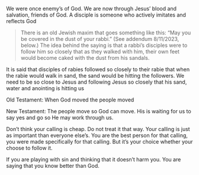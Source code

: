 
We were once enemy’s of God.
We are now through Jesus’ blood and salvation, friends of God.
A disciple is someone who actively imitates and reflects God

> There is an old Jewish maxim that goes something like this: “May you be covered in the dust of your rabbi.” (See addendum 8/11/2023, below.) The idea behind the saying is that a rabbi’s disciples were to follow him so closely that as they walked with him, their own feet would become caked with the dust from his sandals.

It is said that disciples of rabies followed so closely to their rabie that when the rabie would walk in sand, the sand would be hitting the followers.
We need to be so close to Jesus and following Jesus so closely that his sand, water and anointing is hitting us

Old Testament:
When God moved the people moved

New Testament:
The people move so God can move.
His is waiting for us to say yes and go so He may work through us.

Don’t think your calling is cheap.
Do not treat it that way.
Your calling is just as important than everyone else’s.
You are the best person for that calling, you were made specifically for that calling. But it’s your choice whether your choose to follow it.

If you are playing with sin and thinking that it doesn’t harm you. 
You are saying that you know better than God.

